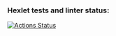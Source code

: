 ### Hexlet tests and linter status:
[![Actions Status](https://github.com/Sentenzos/java-project-61/actions/workflows/hexlet-check.yml/badge.svg)](https://github.com/Sentenzos/java-project-61/actions)